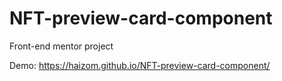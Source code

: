 # NFT-preview-card-component
Front-end mentor project

Demo: https://haizom.github.io/NFT-preview-card-component/
